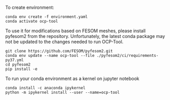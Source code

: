 To create environment:

```
conda env create -f environment.yaml
conda activate ocp-tool
```

To use it for modifications based on FESOM meshes, please install pyfesom2 from the repository. Unfortunately, the latest conda package may not be updated to the changes needed to run OCP-Tool.

```
git clone https://github.com/FESOM/pyfesom2.git
conda env update --name ocp-tool --file ./pyfesom2/ci/requirements-py37.yml
cd pyfesom2
pip install -e
```

To run your conda environment as a kernel on jupyter notebook
```
conda install -c anaconda ipykernel
python -m ipykernel install --user --name=ocp-tool
```
